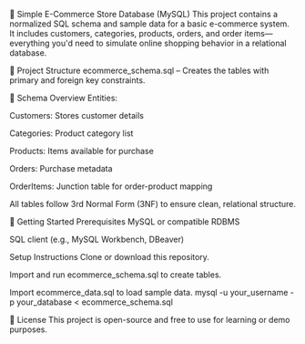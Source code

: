 🛒 Simple E-Commerce Store Database (MySQL)
This project contains a normalized SQL schema and sample data for a basic e-commerce system. It includes customers, categories, products, orders, and order items—everything you'd need to simulate online shopping behavior in a relational database.

📂 Project Structure
ecommerce_schema.sql – Creates the tables with primary and foreign key constraints.

🧱 Schema Overview
Entities:

Customers: Stores customer details

Categories: Product category list

Products: Items available for purchase

Orders: Purchase metadata

OrderItems: Junction table for order-product mapping

All tables follow 3rd Normal Form (3NF) to ensure clean, relational structure.

🚀 Getting Started
Prerequisites
MySQL or compatible RDBMS

SQL client (e.g., MySQL Workbench, DBeaver)

Setup Instructions
Clone or download this repository.

Import and run ecommerce_schema.sql to create tables.

Import ecommerce_data.sql to load sample data.
mysql -u your_username -p your_database < ecommerce_schema.sql

📜 License
This project is open-source and free to use for learning or demo purposes.
